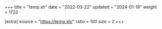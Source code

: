 +++
title = "temp.sh"
date = "2022-03-22"
updated = "2024-01-19"
weight = 1722

[extra]
source = "https://temp.sh/"
ratio = 100
size = 2
+++
